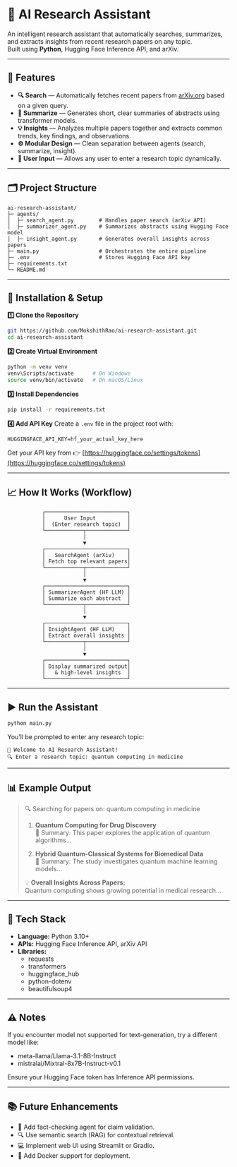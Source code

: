 # 🧠 AI Research Assistant

An intelligent research assistant that automatically searches, summarizes, and extracts insights from recent research papers on any topic.  
Built using **Python**, Hugging Face Inference API, and arXiv.

---

## 🚀 Features

- **🔍 Search** — Automatically fetches recent papers from [arXiv.org](https://arxiv.org) based on a given query.
- **🧾 Summarize** — Generates short, clear summaries of abstracts using transformer models.
- **💡 Insights** — Analyzes multiple papers together and extracts common trends, key findings, and observations.
- **⚙️ Modular Design** — Clean separation between agents (search, summarize, insight).
- **💬 User Input** — Allows any user to enter a research topic dynamically.

---

## 🗂️ Project Structure

```
ai-research-assistant/
├─ agents/
│  ├─ search_agent.py        # Handles paper search (arXiv API)
│  ├─ summarizer_agent.py    # Summarizes abstracts using Hugging Face model
│  ├─ insight_agent.py       # Generates overall insights across papers
├─ main.py                   # Orchestrates the entire pipeline
├─ .env                      # Stores Hugging Face API key
├─ requirements.txt
└─ README.md
```

---

## 🧩 Installation & Setup

**1️⃣ Clone the Repository**
```bash
git https://github.com/MokshithRao/ai-research-assistant.git
cd ai-research-assistant
```

**2️⃣ Create Virtual Environment**
```bash
python -m venv venv
venv\Scripts/activate      # On Windows
source venv/bin/activate   # On macOS/Linux
```

**3️⃣ Install Dependencies**
```bash
pip install -r requirements.txt
```

**4️⃣ Add API Key**
Create a `.env` file in the project root with:
```
HUGGINGFACE_API_KEY=hf_your_actual_key_here
```
Get your API key from 👉 [https://huggingface.co/settings/tokens](https://huggingface.co/settings/tokens)

---

## 📈 How It Works (Workflow)

```text
           ┌──────────────────────────┐
           │      User Input          │
           │  (Enter research topic)  │
           └────────────┬─────────────┘
                        │
                        ▼
           ┌──────────────────────────┐
           │   SearchAgent (arXiv)    │
           │ Fetch top relevant papers│
           └────────────┬─────────────┘
                        │
                        ▼
           ┌──────────────────────────┐
           │ SummarizerAgent (HF LLM) │
           │ Summarize each abstract  │
           └────────────┬─────────────┘
                        │
                        ▼
           ┌──────────────────────────┐
           │ InsightAgent (HF LLM)    │
           │ Extract overall insights │
           └────────────┬─────────────┘
                        │
                        ▼
           ┌──────────────────────────┐
           │ Display summarized output│
           │   & high-level insights  │
           └──────────────────────────┘
```

---

## ▶️ Run the Assistant

```bash
python main.py
```

You’ll be prompted to enter any research topic:
```
🤖 Welcome to AI Research Assistant!
🔍 Enter a research topic: quantum computing in medicine
```

---

## 📊 Example Output

> 🔍 Searching for papers on: quantum computing in medicine  
>
> 1. **Quantum Computing for Drug Discovery**  
>    🧾 Summary: This paper explores the application of quantum algorithms...
>
> 2. **Hybrid Quantum-Classical Systems for Biomedical Data**  
>    🧾 Summary: The study investigates quantum machine learning models...
>
> 💡 **Overall Insights Across Papers:**  
> Quantum computing shows growing potential in medical research...

---

## 🧠 Tech Stack

- **Language:** Python 3.10+
- **APIs:** Hugging Face Inference API, arXiv API
- **Libraries:**
  - requests
  - transformers
  - huggingface_hub
  - python-dotenv
  - beautifulsoup4

---

## ⚠️ Notes

If you encounter model not supported for text-generation, try a different model like:

- meta-llama/Llama-3.1-8B-Instruct
- mistralai/Mixtral-8x7B-Instruct-v0.1

Ensure your Hugging Face token has Inference API permissions.

---

## 📚 Future Enhancements

- 🧩 Add fact-checking agent for claim validation.
- 🔍 Use semantic search (RAG) for contextual retrieval.
- 💻 Implement web UI using Streamlit or Gradio.
- 🐳 Add Docker support for deployment.

